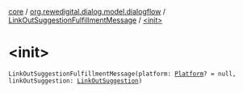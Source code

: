 [core](../../index.md) / [org.rewedigital.dialog.model.dialogflow](../index.md) / [LinkOutSuggestionFulfillmentMessage](index.md) / [&lt;init&gt;](./-init-.md)

# &lt;init&gt;

`LinkOutSuggestionFulfillmentMessage(platform: `[`Platform`](../-platform/index.md)`? = null, linkOutSuggestion: `[`LinkOutSuggestion`](../-link-out-suggestion/index.md)`)`